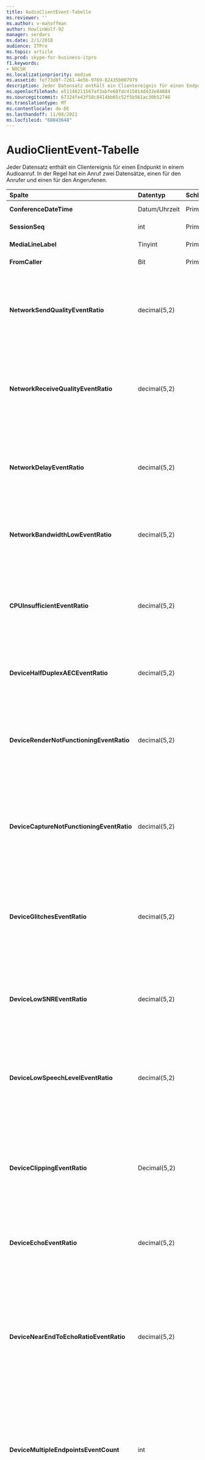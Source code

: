 ```yaml
---
title: AudioClientEvent-Tabelle
ms.reviewer: ''
ms.author: v-mahoffman
author: HowlinWolf-92
manager: serdars
ms.date: 2/1/2018
audience: ITPro
ms.topic: article
ms.prod: skype-for-business-itpro
f1.keywords:
- NOCSH
ms.localizationpriority: medium
ms.assetid: fef73d8f-7261-4e5b-9769-82435b007979
description: Jeder Datensatz enthält ein Clientereignis für einen Endpunkt in einem Audioanruf. In der Regel hat ein Anruf zwei Datensätze, einen für den Anrufer und einen für den Angerufenen.
ms.openlocfilehash: e51146211567af3abfe68fdc415814d433e84884
ms.sourcegitcommit: 67324fe43f50c8414bb65c52f5b561ac30b52748
ms.translationtype: MT
ms.contentlocale: de-DE
ms.lasthandoff: 11/08/2021
ms.locfileid: "60843648"
---
```

# <a name="audioclientevent-table"></a>AudioClientEvent-Tabelle
 
Jeder Datensatz enthält ein Clientereignis für einen Endpunkt in einem Audioanruf. In der Regel hat ein Anruf zwei Datensätze, einen für den Anrufer und einen für den Angerufenen.
  
|**Spalte**|**Datentyp**|**Schlüssel/Index**|**Details**|
|:-----|:-----|:-----|:-----|
|**ConferenceDateTime** <br/> |Datum/Uhrzeit  <br/> |Primary  <br/> |Referenziert aus der [MediaLine-Tabelle.](medialine-0.md)  <br/> |
|**SessionSeq** <br/> |int  <br/> |Primary  <br/> |Referenziert aus der [MediaLine-Tabelle.](medialine-0.md)  <br/> |
|**MediaLineLabel** <br/> |Tinyint  <br/> |Primary  <br/> |Referenziert aus der [MediaLine-Tabelle.](medialine-0.md)  <br/> |
|**FromCaller** <br/> |Bit  <br/> |Primary  <br/> |0: Daten des Angerufenen  <br/> 1: Anruferdaten  <br/> |
|**NetworkSendQualityEventRatio** <br/> |decimal(5,2)  <br/> | <br/> |Prozentsatz der Sitzung, in der das NetworkSendQuality-Ereignis für den Status "Ungültig" ausgelöst wurde.  <br/> Die Netzwerkqualität im Hinblick auf Jitter oder Paketverlust ist schwerwiegend und wirkt sich auf die Qualität der gesendeten Audiodaten aus.  <br/> |
|**NetworkReceiveQualityEventRatio** <br/> |decimal(5,2)  <br/> | <br/> |Prozentsatz der Sitzung, für die das ReceiveSendQuality-Ereignis für den Status "Ungültig" ausgelöst wurde.  <br/> Die Netzwerkqualität im Hinblick auf Jitter oder Paketverlust ist schwerwiegend und wirkt sich auf die Qualität der empfangenen Audiodaten aus.  <br/> |
|**NetworkDelayEventRatio** <br/> |decimal(5,2)  <br/> | <br/> |Prozentsatz der Sitzung, für die das Verzögerungsereignis für den Status "Ungültig" ausgelöst wurde. Die Netzwerklatenz ist schwerwiegend und wirkt sich auf die Benutzererfahrung aus, indem die interaktive Kommunikation verhindert wird.  <br/> |
|**NetworkBandwidthLowEventRatio** <br/> |decimal(5,2)  <br/> | <br/> |Prozentsatz der Sitzung, in der das LowBandwidth-Ereignis für den Status "Ungültig" ausgelöst wurde. Die verfügbare Bandbreite reicht für eine akzeptable Spracherfahrung nicht aus.  <br/> |
|**CPUInsufficientEventRatio** <br/> |decimal(5,2)  <br/> | <br/> |Prozentsatz der Sitzung, für die das unzureichende CPU-Ereignis für den Zustand "Ungültig" ausgelöst wurde. Es gibt unzureichende CPU-Zyklen für die Verarbeitung mit den aktuellen Verwendeten Modalitäten und Anwendungen. Dies führt zu Beeinträchtigungen beim Audiokanal.  <br/> |
|**DeviceHalfDuplexAECEventRatio** <br/> |decimal(5,2)  <br/> | <br/> |Prozentsatz der Sitzung, in der das DeviceHalfDuplexAEC-Ereignis für den Status "Ungültig" ausgelöst wurde. Um Echo zu verhindern, ist das System halbduplex.  <br/> |
|**DeviceRenderNotFunctioningEventRatio** <br/> |decimal(5,2)  <br/> | <br/> |Prozentsatz der Sitzung, in der das DeviceRenderNotFunctioning-Ereignis für den Zustand "Ungültig" ausgelöst wurde. Das derzeit für die Sitzung verwendete Rendergerät funktioniert nicht ordnungsgemäß. Dies kann unidirektionale Audioprobleme verursachen.  <br/> |
|**DeviceCaptureNotFunctioningEventRatio** <br/> |decimal(5,2)  <br/> | <br/> |Prozentsatz der Sitzung, in der das DeviceCaptureNotFunctioning-Ereignis für den Status "Ungültig" ausgelöst wurde. Das aufnahmegerät, das derzeit für die Sitzung verwendet wird, funktioniert nicht ordnungsgemäß. Dies kann unidirektionale Audioprobleme verursachen.  <br/> |
|**DeviceGlitchesEventRatio** <br/> |decimal(5,2)  <br/> | <br/> |Prozentsatz der Sitzung, für die das DeviceGlitches-Ereignis für den Status "Ungültig" ausgelöst wurde. Es gibt schwerwiegende Störungen beim Rendern von Audio, was zu Verzerrung führt. Diese Störungen können durch Treiberprobleme, verzögerte Prozeduraufrufe (DPC) (Treiber) und eine hohe CPU-Auslastung verursacht werden.  <br/> |
|**DeviceLowSNREventRatio** <br/> |decimal(5,2)  <br/> | <br/> |Prozentsatz der Sitzung, in der das DeviceLowSNR-Ereignis für den Status "Ungültig" ausgelöst wurde. Die Aufnahmequalität ist sehr schlecht, entweder sehr laut oder der Benutzer spricht zu weit vom Mikrofon weg. Dies führt zu Verzerrung.  <br/> |
|**DeviceLowSpeechLevelEventRatio** <br/> |decimal(5,2)  <br/> | <br/> |Prozentsatz der Sitzung, in der das DeviceLowSpeechLevel-Ereignis für den Status "Ungültig" ausgelöst wurde. Die Sprachstufe des Benutzers ist zu niedrig, und das System kann sie nicht weiter erhöhen. Dies kann entweder zu Verzerrung führen oder als unidirektionales Audio wahrgenommen werden.  <br/> |
|**DeviceClippingEventRatio** <br/> |Decimal(5,2)  <br/> | <br/> |Prozentsatz der Sitzung, in der das DeviceClipping-Ereignis für den Status "Ungültig" ausgelöst wurde.  <br/> Wenn die Fast-End-Spracherkennung das Mikrofon einklammert, hört far-end Verzerrung aufgrund des Zuschneidens. Es ist wichtig, dass Sie nah am Ende keine Mikrofonbeschneidung verwenden.  <br/> |
|**DeviceEchoEventRatio** <br/> |decimal(5,2)  <br/> | <br/> |Prozentsatz der Sitzung, in der das DeviceEchoEvent-Ereignis für den Status "Ungültig" ausgelöst wurde. Gerät oder Setup verursacht Echo, das über die Fähigkeit des Systems zum Ausgleich hinausgeht.  <br/> |
|**DeviceNearEndToEchoRatioEventRatio** <br/> |decimal(5,2)  <br/> | <br/> |Prozentsatz der Sitzung, in der das DeviceNearEndToEchoRatio-Ereignis für den Zustand "Schlecht" ausgelöst wurde. Die Spracherkennung des Benutzers ist zu niedrig im Vergleich zu dem erfassten Echo, was sich auf die Benutzerfreundlichkeit auswirkt, da es die Unterbrechung eines Benutzers einschränkt. Reduzieren Sie die Lautstärke des Lautsprechers, verschieben Sie das Mikrofon näher an den Talker.  <br/> |
|**DeviceMultipleEndpointsEventCount** <br/> |int  <br/> ||Gibt an, wie oft während der Sitzung das DeviceMultipleEndpoints-Ereignis für den Zustand "Ungültig" ausgelöst wurde. Es wurden mehrere Audioendpunkte in derselben Sitzung erkannt, und das System verfügt über einen Ausfall, indem die Renderlautstärke reduziert wird.  <br/> |
|**DeviceHowlingEventCount** <br/> |int  <br/> | <br/> |Gibt an, wie oft während der Sitzung das DeviceHowlingEvent-Ereignis für den Status "Ungültig" ausgelöst wurde. Audiofeedbackschleife erkannt (verursacht durch mehrere Endpunkte, die den Audiopfad teilen).  <br/> |
|**DeviceRenderZeroVolumeEventRatio** <br/> |decimal(5,2)  <br/> ||Prozentsatz der Sitzung, für die das DeviceRenderZeroVolume-Ereignis ausgelöst wurde, da es sich im Zustand "Schlecht" befindet. Das Rendergerät wurde auf null Volume festgelegt.  <br/> Diese Spalte wurde in Microsoft Lync Server 2013 eingeführt.  <br/> |
|**DeviceRenderMuteEventRatio** <br/> |decimal(5,2)  <br/> ||Prozentsatz der Sitzung, für die das DeviceRenderMute-Ereignis ausgelöst wurde, um sich im Zustand "Schlecht" zu befinden. Das Rendergerät wurde stummgeschaltet.  <br/> Diese Spalte wurde in Microsoft Lync Server 2013 eingeführt.  <br/> |
   

